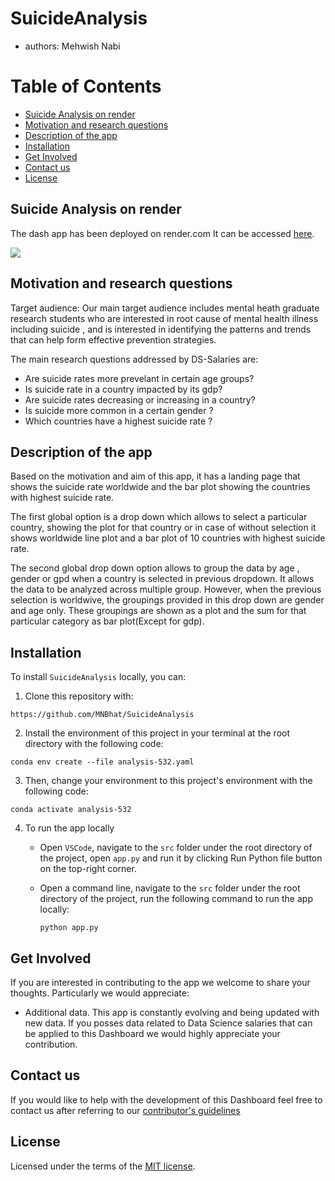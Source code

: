# SuicideAnalysis

-   authors: Mehwish Nabi

# Table of Contents

-   [Suicide Analysis on render](#SuicideAnalysisonrender)
-   [Motivation and research questions](#Motivation-and-research-questions)
-   [Description of the app](#Description-of-the-app)
-   [Installation](#Installation)
-   [Get Involved](#Get-Involved)
-   [Contact us](#Contact-us)
-   [License](#license)

## Suicide Analysis on render 

The dash app has been deployed on render.com It can be accessed [here](https://suicideanalysis.onrender.com/).

![](img/demo.gif)

## Motivation and research questions

Target audience: Our main target audience includes mental heath graduate research students who are interested in root cause of mental health illness including suicide , and is interested in identifying the patterns and trends that can help form effective prevention strategies.

The main research questions addressed by DS-Salaries are:

- Are suicide rates more prevelant in certain age groups? 
- Is suicide rate in a country impacted by its gdp?
- Are suicide rates decreasing or increasing in a country?
- Is suicide  more common in a certain gender ? 
- Which countries have a highest suicide rate ?

## Description of the app

Based on the motivation and aim of this app, it has a landing page that shows the suicide rate worldwide and the bar plot showing the countries with highest suicide rate. 

The first global option is a drop down which allows to select a particular country, showing the plot for that country  or in case of without selection it shows worldwide line plot  and a bar plot of 10 countries with highest suicide rate.
 
The second global drop down option allows to group the data by age , gender or gpd when a country is selected in previous dropdown. It allows the data to be analyzed across multiple group. However, when the previous selection is worldwive, the groupings provided in this drop down are gender and age only.  These groupings are shown as a plot and the sum for that particular category as bar plot(Except for gdp).

## Installation

To install `SuicideAnalysis` locally, you can:

1. Clone this repository with:

```
https://github.com/MNBhat/SuicideAnalysis
```

2. Install the environment of this project in your terminal at the root directory with the following code:

```
conda env create --file analysis-532.yaml
```

3. Then, change your environment to this project's environment with the following code:

```
conda activate analysis-532
```
4.  To run the app locally 

    - Open `VSCode`, navigate to the `src` folder under the root directory of the project, open `app.py` and run it by clicking Run Python file button on the top-right corner.

    - Open a command line, navigate to the `src` folder under the root directory of the project, run the following command to run the app locally:

        ```
        python app.py
        ```

## Get Involved

If you are interested in contributing to the app we welcome to share your thoughts. Particularly we would appreciate:

-   Additional data. This app is constantly evolving and being updated with new data. If you posses data related to Data Science salaries that can be applied to this Dashboard we would highly appreciate your contribution.

## Contact us

If you would like to help with the development of this Dashboard feel free to contact us after referring to our [contributor's guidelines](CONTRIBUTING.md)

## License

Licensed under the terms of the [MIT license](LICENSE).


```python

```

